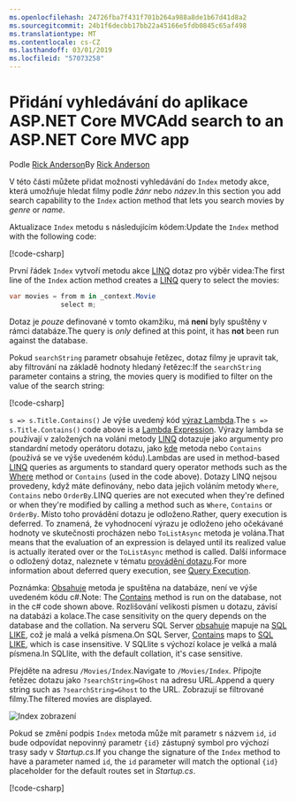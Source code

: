 ```yaml
---
ms.openlocfilehash: 24726fba7f431f701b264a988a8de1b67d41d8a2
ms.sourcegitcommit: 24b1f6decbb17bb22a45166e5fdb0845c65af498
ms.translationtype: MT
ms.contentlocale: cs-CZ
ms.lasthandoff: 03/01/2019
ms.locfileid: "57073258"
---
```

# <a name="add-search-to-an-aspnet-core-mvc-app"></a><span data-ttu-id="f626b-101">Přidání vyhledávání do aplikace ASP.NET Core MVC</span><span class="sxs-lookup"><span data-stu-id="f626b-101">Add search to an ASP.NET Core MVC app</span></span>

<span data-ttu-id="f626b-102">Podle [Rick Anderson](https://twitter.com/RickAndMSFT)</span><span class="sxs-lookup"><span data-stu-id="f626b-102">By [Rick Anderson](https://twitter.com/RickAndMSFT)</span></span>

<span data-ttu-id="f626b-103">V této části můžete přidat možnosti vyhledávání do `Index` metody akce, která umožňuje hledat filmy podle *žánr* nebo *název*.</span><span class="sxs-lookup"><span data-stu-id="f626b-103">In this section you add search capability to the `Index` action method that lets you search movies by *genre* or *name*.</span></span>

<span data-ttu-id="f626b-104">Aktualizace `Index` metodu s následujícím kódem:</span><span class="sxs-lookup"><span data-stu-id="f626b-104">Update the `Index` method with the following code:</span></span>
<!--
[!code-html[](~/tutorials/first-mvc-app/start-mvc/sample/MvcMovie/Views/Shared/_Layout.cshtml?highlight=7,31)]
-->

[!code-csharp[](~/tutorials/first-mvc-app/start-mvc/sample/MvcMovie/Controllers/MoviesController.cs?name=snippet_1stSearch)]

<span data-ttu-id="f626b-105">První řádek `Index` vytvoří metodu akce [LINQ](/dotnet/standard/using-linq) dotaz pro výběr videa:</span><span class="sxs-lookup"><span data-stu-id="f626b-105">The first line of the `Index` action method creates a [LINQ](/dotnet/standard/using-linq) query to select the movies:</span></span>

```csharp
var movies = from m in _context.Movie
             select m;
```

<span data-ttu-id="f626b-106">Dotaz je *pouze* definované v tomto okamžiku, má **není** byly spuštěny v rámci databáze.</span><span class="sxs-lookup"><span data-stu-id="f626b-106">The query is *only* defined at this point, it has **not** been run against the database.</span></span>

<span data-ttu-id="f626b-107">Pokud `searchString` parametr obsahuje řetězec, dotaz filmy je upravit tak, aby filtrování na základě hodnoty hledaný řetězec:</span><span class="sxs-lookup"><span data-stu-id="f626b-107">If the `searchString` parameter contains a string, the movies query is modified to filter on the value of the search string:</span></span>

[!code-csharp[](~/tutorials/first-mvc-app/start-mvc/sample/MvcMovie/Controllers/MoviesController.cs?name=snippet_SearchNull2)]

<span data-ttu-id="f626b-108">`s => s.Title.Contains()` Je výše uvedený kód [výraz Lambda](/dotnet/csharp/programming-guide/statements-expressions-operators/lambda-expressions).</span><span class="sxs-lookup"><span data-stu-id="f626b-108">The `s => s.Title.Contains()` code above is a [Lambda Expression](/dotnet/csharp/programming-guide/statements-expressions-operators/lambda-expressions).</span></span> <span data-ttu-id="f626b-109">Výrazy lambda se používají v založených na volání metody [LINQ](/dotnet/standard/using-linq) dotazuje jako argumenty pro standardní metody operátoru dotazu, jako [kde](/dotnet/api/system.linq.enumerable.where) metoda nebo `Contains` (používá se ve výše uvedeném kódu).</span><span class="sxs-lookup"><span data-stu-id="f626b-109">Lambdas are used in method-based [LINQ](/dotnet/standard/using-linq) queries as arguments to standard query operator methods such as the [Where](/dotnet/api/system.linq.enumerable.where) method or `Contains` (used in the code above).</span></span> <span data-ttu-id="f626b-110">Dotazy LINQ nejsou provedeny, když máte definovány, nebo data jejich voláním metody `Where`, `Contains` nebo `OrderBy`.</span><span class="sxs-lookup"><span data-stu-id="f626b-110">LINQ queries are not executed when they're defined or when they're modified by calling a method such as `Where`, `Contains`  or `OrderBy`.</span></span> <span data-ttu-id="f626b-111">Místo toho provádění dotazu je odloženo.</span><span class="sxs-lookup"><span data-stu-id="f626b-111">Rather, query execution is deferred.</span></span>  <span data-ttu-id="f626b-112">To znamená, že vyhodnocení výrazu je odloženo jeho očekávané hodnoty ve skutečnosti procházen nebo `ToListAsync` metoda je volána.</span><span class="sxs-lookup"><span data-stu-id="f626b-112">That means that the evaluation of an expression is delayed until its realized value is actually iterated over or the `ToListAsync` method is called.</span></span> <span data-ttu-id="f626b-113">Další informace o odložený dotaz, naleznete v tématu [provádění dotazu](/dotnet/framework/data/adonet/ef/language-reference/query-execution).</span><span class="sxs-lookup"><span data-stu-id="f626b-113">For more information about deferred query execution, see [Query Execution](/dotnet/framework/data/adonet/ef/language-reference/query-execution).</span></span>

<span data-ttu-id="f626b-114">Poznámka: [Obsahuje](/dotnet/api/system.data.objects.dataclasses.entitycollection-1.contains) metoda je spuštěna na databáze, není ve výše uvedeném kódu c#.</span><span class="sxs-lookup"><span data-stu-id="f626b-114">Note: The [Contains](/dotnet/api/system.data.objects.dataclasses.entitycollection-1.contains) method is run on the database, not in the c# code shown above.</span></span> <span data-ttu-id="f626b-115">Rozlišování velikosti písmen u dotazu, závisí na databázi a kolace.</span><span class="sxs-lookup"><span data-stu-id="f626b-115">The case sensitivity on the query depends on the database and the collation.</span></span> <span data-ttu-id="f626b-116">Na serveru SQL Server [obsahuje](/dotnet/api/system.data.objects.dataclasses.entitycollection-1.contains) mapuje na [SQL LIKE](/sql/t-sql/language-elements/like-transact-sql), což je malá a velká písmena.</span><span class="sxs-lookup"><span data-stu-id="f626b-116">On SQL Server, [Contains](/dotnet/api/system.data.objects.dataclasses.entitycollection-1.contains) maps to [SQL LIKE](/sql/t-sql/language-elements/like-transact-sql), which is case insensitive.</span></span> <span data-ttu-id="f626b-117">V SQLlite s výchozí kolace je velká a malá písmena.</span><span class="sxs-lookup"><span data-stu-id="f626b-117">In SQLlite, with the default collation, it's case sensitive.</span></span>

<span data-ttu-id="f626b-118">Přejděte na adresu `/Movies/Index`.</span><span class="sxs-lookup"><span data-stu-id="f626b-118">Navigate to `/Movies/Index`.</span></span> <span data-ttu-id="f626b-119">Připojte řetězec dotazu jako `?searchString=Ghost` na adresu URL.</span><span class="sxs-lookup"><span data-stu-id="f626b-119">Append a query string such as `?searchString=Ghost` to the URL.</span></span> <span data-ttu-id="f626b-120">Zobrazují se filtrované filmy.</span><span class="sxs-lookup"><span data-stu-id="f626b-120">The filtered movies are displayed.</span></span>

![Index zobrazení](~/tutorials/first-mvc-app/search/_static/ghost.png)

<span data-ttu-id="f626b-122">Pokud se změní podpis `Index` metoda může mít parametr s názvem `id`, `id` bude odpovídat nepovinný parametr `{id}` zástupný symbol pro výchozí trasy sady v *Startup.cs*.</span><span class="sxs-lookup"><span data-stu-id="f626b-122">If you change the signature of the `Index` method to have a parameter named `id`, the `id` parameter will match the optional `{id}` placeholder for the default routes set in *Startup.cs*.</span></span>

[!code-csharp[](~/tutorials/first-mvc-app/start-mvc/sample/MvcMovie/Startup.cs?highlight=5&name=snippet_1)]
